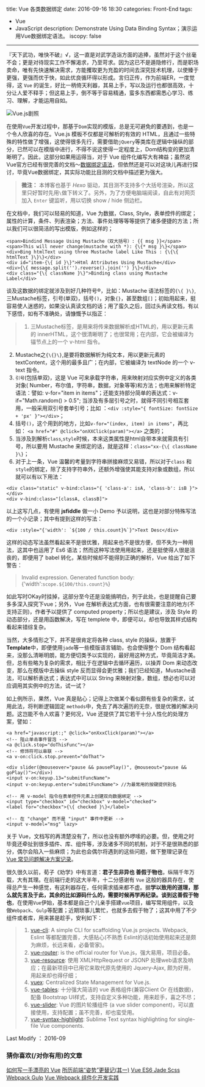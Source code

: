 title: Vue 各类数据绑定
date: 2016-09-16 18:30
categories: Front-End
tags:
- Vue
- JavaScript
description: Demonstrate Using Data Binding Syntax；演示运用Vue数据绑定语法。
iscopy: false
---

『天下武功，唯快不破』√，这一直是对武学造诣方面的追捧，虽然对于这个丝毫不会；更是对待现实工作不懈渴求，乃至苛求。因为这已不是遁隐修行，而是职场卖命，唯有先快速解决需求，方能攫取更为充盈的时间去深究技术机理，以使臻于更强，更强而优于快，如此优良循环得以形成。言归正传，作为前端ER，一度觉得，这 `Vue` 的诞生，好比一柄倚天利器，其易上手，写以及运行也都很高效，十分让人爱不释手；但这易上手，倒不等于容易精通，蛮多东西都需悉心学习、练习、理解，才能运用自如。

<!-- more -->

![Vue.js剧照](http://7xoosr.com1.z0.glb.clouddn.com/vuejs.jpg)

在使用`Vue`开发过程中，那基于`Dom`实现的模版，总是无可避免的要遇到，也是一个令人欣喜的存在。Vue.js 模板不仅都是可解析的有效的 HTML，且通过一些特殊的特性做了增强，这使得很多先行，需要借助`jQuery`等类库在逻辑中操纵的部分，已然可以在模版中进行，不得不说这使得一定程度上，Dom结构变的更加清晰明了。因此，这部分如果用运得当，对于 Vue 组件化编写大有裨益；虽然说 Vue官方已经有很完善的文档～[数据绑定语法](https://vuejs.org.cn/guide/syntax.html#)，但依然还是可以对这块儿再进行探讨，毕竟Vue数据绑定，其实际功能比目测的文档中描述更为强大。

>**微注：** 本博客也基于 *Hexo* 驱动，其目测不支持多个大括号渲染，所以这里只好暂时先用`\`做下转义了。另外，为了方便电脑端阅读，自此有对网页加入 `Enter` 键监听，用以切换 show / hide 侧边栏。

在文档中，我们可以轻易的知道，Vue 为数据，Class, Style，表单控件的绑定；属性的计算，条件、列表渲染；方法、事件处理等等等提供了诸多便捷的方法；所以我们可以很简洁的写出模版，例如这样的；

```
<span>Bindind Message Using Mustache（双大括号）: {{ msg }}</span>
<span>This will never change(mustache with *): {\{* msg }\}</span>
<div>Bing htmlText using three Mustache label Like This : {\{\{ htmlText }\}\}</div>
<div id="item-{\{ id }\}">Html Attributes Using Mustache</div>
<div>{\{ message.split('').reverse().join('') }\}</div>
<div class="{\{ className }\}">Binding class using Mustache Label</div>
```

谈及这数据的绑定就涉及到好几种符号®，比如：Mustache 语法标签的`{\{ }\}`,三Mustache标签，引号(单双)，括号`()`，对象`{}`，甚至数组`[]`；初始用起来，挺容易使人迷惑的，如果没认真读文档的话；用了蛮久之后，回过头再读文档，有以下感悟，如有不准确处，请慷慨予以指正：

>1. 三Mustache标签，是用来将传来数据解析成HTML的，用以更新元素的 innerHTML，这个很清晰明了；也很常用；在内部，它会被编译为锚节点上的一个 v-html 指令。
2. Mustache之`{\{}\}`,是要将数据解析为纯文本，用以更新元素的 textContent，这个用的最多且广；在内部，它被编译为 textNode 的一个 v-text 指令。
3. `引号`(包括单双)，这是 Vue 可来承载字符串，用来映射对应实例中定义的各类对象(
Number，布尔值，字符串，数据，对象等等)和方法；也用来解析特定语法：譬如: v-for="item in items"；还能支持部分简单的表达式：v-if="Math.random() > 0.5"; 当涉及有多层引号之时，就得不同引号相互套用，一般采用双引号套单引号；比如 ：`<div :style="{ fontSize: fontSize + 'px' }"></div>`；
4. 括号`()`，这个用到的地方，比如`v-for="(index, item) in items"`，再比如： `<a href="#" @click="onXXClick(param)"></a>` 之类的；
5. 当涉及到解析`class`,`style`时候，本来这类属性是html自带本来就需具有引号，所以要用 Mustache 来绑定的话，就是这样：`class="xx-{\{ className }\}`；
6. 对于上一条，Vue 温馨的考量到字符串拼接麻烦又易错，所以对于`class` 和 `style`的绑定，除了支持字符串外，还额外增强使其能支持对象或数组，所以就可以有以下用法：

```
<div class="static" v-bind:class="{ 'class-a': isA, 'class-b': isB }"></div>
<div v-bind:class="[classA, classB]">
```

以上这写几点，有使用 **jsfiddle** 做一小 Demo 予以说明，这也是对部分特殊写法的一个小记录；其中有提到这样的写法：
```
<div :style="{'width': `${100 / this.count}%`}">Text Desc</div>
```

这样的动态写法虽然看起来不是很优雅，用起来也不是很方便，但不失为一种用法，这其中也运用了 Es6 语法；然而这种写法使用用起来，还是挺使得人很是沮丧的，即便用了 babel 转化，某些时候却不能得到正确的解析，Vue 给出了如下警告：

>Invalid expression. Generated function body:  {'width':`scope.${100/this.count}%`}

如此写时OKay时挂掉，这部分至今还是没能搞明白，列于此处，也是提醒自己要多多深入探究下vue；另外，Vue 在解析表达式方面，也有很需要注意的地方(不支持正则)，作者予以提供了 computed property；所以也是建议，涉及 Style 的动态部分，还是用函数解决，写在 templete 中，即便可以，却也导致其样式结构看起来错综复杂。

<script async src="//jsfiddle.net/jeffjade/Lve74763/50/embed/js,html,css,result/dark/"></script>


当然，大多情形之下，并不是很肯定将各种 class, style 的操纵，放置于**Template**中，即便使用`jade`等一些模版语言辅助，也会使得整个 Dom 结构看起来，没那么清晰明朗，能方便切类予以实现的，最好用这种方式，毕竟简洁才美。但，总有些略为复杂的需求，相比于在逻辑中去循环遍历，以操弄 Dom 来动态改变，那么在模版中去操纵 style 反而显得会更优雅；我们已经知道，Mustache语法，可以解析表达式；表达式中可以以 String 来映射对象，数组，想必也可以对应调用其实例中的方法，试一试？

<script async src="//jsfiddle.net/ozbg045w/50/embed/js,html,css,result/dark/"></script>

如上例所示，果然，Vue 真是贴心；记得上次做某个看似颇有些复杂的需求，试用此法，将判断逻辑固定 `methods`中，免去了再次遍历的无奈，很是优雅的解决问题。这岂能不令人欢喜？更何况，Vue 还提供了其它若干十分人性化的处理方案，譬如：
```
<a href="javascript:;" @click="onXxxClick(param)"></a>
<!-- 阻止单击事件冒泡 -->
<a @click.stop="doThisFunc"></a>
<!-- 修饰符可以串联 -->
<a v-on:click.stop.prevent="doThat">

<div slider(@mouseover="pause && pausePlay()", @mouseout="pause && goPlay()"></div>)
<input v-on:keyup.13="submitFuncName">
<input v-on:keyup.enter="submitFuncName"> //为最常用的按键提供别名

<!-- 用 v-model 指令在表单控件元素上创建双向数据绑定 -->
<input type="checkbox" id="checkbox" v-model="checked">
<label for="checkbox">{\{ checked }\}</label>

<!-- 在 "change" 而不是 "input" 事件中更新 -->
<input v-model="msg" lazy>
```

关于 Vue，文档写的再清楚没有了，所以也没有额外啰嗦的必要。但，使用之时毕竟还牵扯到很多插件、库、组件等，涉及诸多不同的机制，对于不是很熟悉的部分，偶尔会陷入一些麻烦；为此也会偶尔将遇到的这些问题，做下整理记录在 [Vue 常见问题解决方案记录](http://nicejade.github.io/2016/09/14/solve-vue-common-problems.html)。

很久很久以前，荀子《劝学》中有言道：**君子生非异也 善假于物也**，纵隔千年万载，大有其理。在前端行走的这大半年，十二分感谢有 `Vue` 这般的器具存在，使得总产生一种感觉，有这利器存在，任何需求插来都不虚。据**学以致用******的道理，那么就先言及于此，其余的比如源码什么的，需要时候再学再纪录。谈到这**善假于物也**，在使用`Vue`伊始，基本都是自己个儿亲手搭建`vue`项目，编写常用组件，以及做`Webpack`、`Gulp`等配置；近期琐事儿繁忙，也就多去假于物了；这其中用了不少组件或者库，用来甚是趁手，安利如下：
>1. [vue-cli](https://github.com/vuejs/vue-cli): A simple CLI for scaffolding Vue.js projects. Webpack, Eslint 等都配置完善，大感贴心(不熟悉 Eslint的话初始使用起来还是颇为麻烦，长远来看，必备管家)。
>2. [vue-router](https://github.com/vuejs/vue-router):  is the official router for Vue.js，强大易用，项目必备。
>3. [vue-resource](https://github.com/vuejs/vue-resource): 使用 XMLHttpRequest or JSONP 处理web请求及响应；在最新项目中已用它来取代原先使用的 Jquery-Ajax, 颇为好用，用起来却也得仔细；
>4. [vuex](https://github.com/vuejs/vuex): Centralized State Management for Vue.js.
>5. [vue-tables](https://github.com/matfish2/vue-tables): 十分强大简洁的 vue 表格组件(兼容Client Or 在线数据)，配备 Bootstrap UI样式，支持自定义多种功能，用来趁手，喜之不尽；
>6. [vue-slider](https://github.com/qusiba/vue-slider): Vue 的图片轮播组件 (a vue slider component)，可以直接使用，支持配置；虽不完善，却也蛮受用。
>7. [vue-syntax-highlight](https://github.com/vuejs/vue-syntax-highlight): Sublime Text syntax highlighting for single-file Vue components.

Last Modify ： 2016-09

### **猜你喜欢(/对你有用)的文章**

[如何写一手漂亮的 Vue](http://jeffjade.com/2017/03/11/120-how-to-write-vue-better/)
[所历前端“姿势”更替记(其一)](http://jeffjade.com/2016/05/14/106-front-end-learning-record/)
[Vue ES6 Jade Scss Webpack Gulp](http://jeffjade.com/2016/05/08/106-vue-es6-jade-scss-webpack-gulp/)
[Vue Webpack 组件化开发实践](http://jeffjade.com/2016/07/06/110-vue-webpack-component-develop/)
